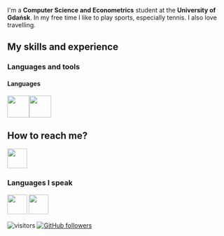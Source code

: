 I'm a **Computer Science and Econometrics** student at the **University of Gdańsk**. 
In my free time I like to play sports, especially tennis. I also love travelling.

## My skills and experience

### Languages and tools

#### Languages
<img height=50 src="https://cdn.jsdelivr.net/gh/devicons/devicon/icons/java/java-original.svg"/><img height=50 src="https://skills.thijs.gg/icons?i=js,html,css,wasm(https://skills.thijs.gg)"/>
## How to reach me? 

<a href="https://www.facebook.com/ola.ben13/">
    <img height="45" src="https://cdn1.iconfinder.com/data/icons/social-media-2285/512/Colored_Facebook3_svg-512.png"/>
</a>

### Languages I speak
<img height="45" src="https://cdn-icons-png.flaticon.com/128/197/197529.png"/> <img height="45" src="https://cdn-icons-png.flaticon.com/128/197/197374.png"/>



![visitors](https://visitor-badge.glitch.me/badge?page_id=OlaBend) [![GitHub followers](https://img.shields.io/github/followers/OlaBend.svg?style=social&label=Follow&maxAge=2592000)](https://github.com/OlaBend?tab=followers)

<!---
OlaBend/OlaBend is a ✨ special ✨ repository because its `README.md` (this file) appears on your GitHub profile.
You can click the Preview link to take a look at your changes.
--->
